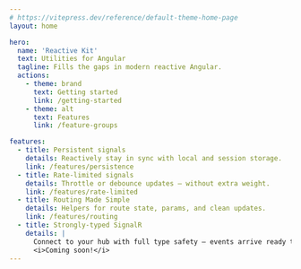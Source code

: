 ```yaml
---
# https://vitepress.dev/reference/default-theme-home-page
layout: home

hero:
  name: 'Reactive Kit'
  text: Utilities for Angular
  tagline: Fills the gaps in modern reactive Angular.
  actions:
    - theme: brand
      text: Getting started
      link: /getting-started
    - theme: alt
      text: Features
      link: /feature-groups

features:
  - title: Persistent signals
    details: Reactively stay in sync with local and session storage.
    link: /features/persistence
  - title: Rate-limited signals
    details: Throttle or debounce updates — without extra weight.
    link: /features/rate-limited
  - title: Routing Made Simple
    details: Helpers for route state, params, and clean updates.
    link: /features/routing
  - title: Strongly-typed SignalR
    details: |
      Connect to your hub with full type safety — events arrive ready to use.
      <i>Coming soon!</i>
---
```

